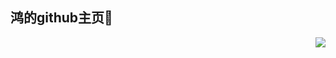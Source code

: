 ## 鸿的github主页👋

<img align="right" src="https://github-readme-stats.vercel.app/api?username=lee-roger&show_icons=true&theme=radical" />


